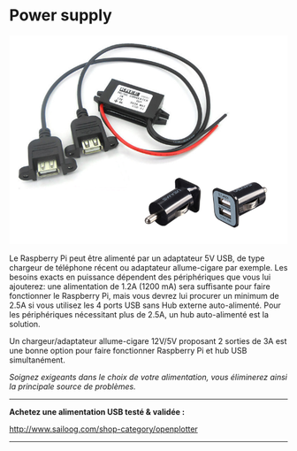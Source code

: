 # Power supply

![](../en/power.png)

Le Raspberry Pi peut être alimenté par un adaptateur 5V USB, de type chargeur de téléphone récent ou adaptateur allume-cigare par exemple. Les besoins exacts en puissance dépendent des périphériques que vous lui ajouterez: une alimentation de 1.2A (1200 mA) sera suffisante pour faire fonctionner le Raspberry Pi, mais vous devrez lui procurer un minimum de 2.5A si vous utilisez les 4 ports USB sans Hub externe auto-alimenté. 
Pour les périphériques nécessitant plus de 2.5A, un hub auto-alimenté est la solution.

Un chargeur/adaptateur allume-cigare 12V/5V proposant 2 sorties de 3A est une bonne option pour faire fonctionner Raspberry Pi et hub USB simultanément.

*Soignez exigeants dans le choix de votre alimentation, vous éliminerez ainsi la principale source de problèmes.*

---

**Achetez une alimentation USB testé & validée :**

http://www.sailoog.com/shop-category/openplotter

---